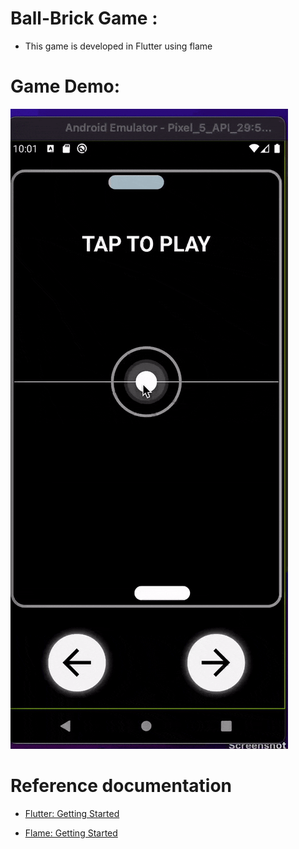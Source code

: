 # Ball-Brick Game : 

  - This game is developed in Flutter using flame
  
 # Game Demo: 
 
![Brick Game Demo](https://github.com/geekvinod/ball-brick-game/blob/master/assets/demo.gif)

# Reference documentation

- [Flutter: Getting Started](https://docs.flutter.dev/get-started/install)

- [Flame: Getting Started](https://docs.flame-engine.org/1.3.0/)
  



